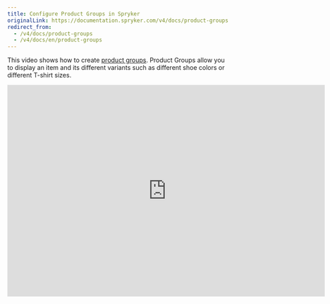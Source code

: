 ```yaml
---
title: Configure Product Groups in Spryker
originalLink: https://documentation.spryker.com/v4/docs/product-groups
redirect_from:
  - /v4/docs/product-groups
  - /v4/docs/en/product-groups
---
```


This video shows how to create [product groups](/docs/scos/dev/features/202001.0/product-information-management/product-group). Product Groups allow you to display an item and its different variants such as different shoe colors or different T-shirt sizes. 

<iframe src="https://fast.wistia.net/embed/iframe/r5l2kit2c1" title="Product Groups" allowtransparency="true" frameborder="0" scrolling="no" class="wistia_embed" name="wistia_embed" allowfullscreen="0" mozallowfullscreen="0" webkitallowfullscreen="0" oallowfullscreen="0" msallowfullscreen="0" width="720" height="480"></iframe>
